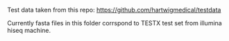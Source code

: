Test data taken from this repo:
https://github.com/hartwigmedical/testdata

Currently fasta files in this folder corrspond to TESTX test set from illumina hiseq machine.

